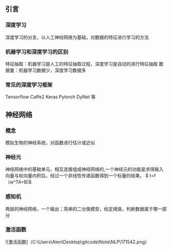 ## 引言
### 深度学习
深度学习的分支，以人工神经网络为基础，对数据的特征进行学习的方法

### 机器学习和深度学习的区别
特征抽取：机器学习是人工的特征抽取过程，深度学习是自动的进行特征抽取
数据量：机器学习数据少，深度学习数据多

### 常见的深度学习框架
Tensorflow Caffe2 Keras Pytorch DyNet 等

## 神经网络

### 概念
模拟生物的神经系统，对函数进行估计或近似

### 神经元
神经网络中的基础单元，相互连接组成神经网络的,一个神经元的功能是求得输入向量与权向量内积后，经过一个非线性传递函数得到一个标量的结果。
$ t=f（w^TA+B)$

### 感知机
两层的神经网络，一个输出；简单的二分类模型，给定阈值，判断数据属于哪一部分

### 激活函数
![激活函数]（C:\Users\Alen\Desktop\gitcode\Note\NLP\171542.png）


